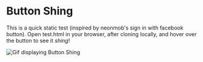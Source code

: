 # Button Shing

This is a quick static test (inspired by neonmob's sign in with facebook button). Open test.html in your browser, after cloning locally, and hover over the button to see it *shing*!

![ Gif displaying Button Shing](https://s3.amazonaws.com/f.cl.ly/items/1f072U41193k0C2R3M0k/Screen%20Recording%202015-06-01%20at%2004.06%20PM.gif)
